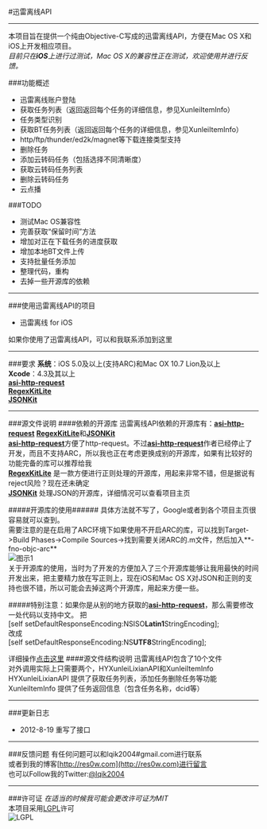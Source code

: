 #迅雷离线API  
***************  
本项目旨在提供一个纯由Objective-C写成的迅雷离线API，方便在Mac OS X和iOS上开发相应项目。  
*目前只在**iOS**上进行过测试，Mac OS X的兼容性正在测试，欢迎使用并进行反馈。*  

###功能概述
* 迅雷离线账户登陆  
* 获取任务列表（返回返回每个任务的详细信息，参见XunleiItemInfo）  
* 任务类型识别  
* 获取BT任务列表（返回返回每个任务的详细信息，参见XunleiItemInfo）  
* http/ftp/thunder/ed2k/magnet等下载连接类型支持  
* 删除任务
* 添加云转码任务（包括选择不同清晰度）
* 获取云转码任务列表
* 删除云转码任务
* 云点播

###TODO
* 测试Mac OS兼容性
* 完善获取“保留时间”方法
* 增加对正在下载任务的进度获取
* 增加本地BT文件上传
* 支持批量任务添加
* 整理代码，重构
* 去掉一些开源库的依赖
******************  
###使用迅雷离线API的项目  
* 迅雷离线 for iOS

如果你使用了迅雷离线API，可以和我联系添加到这里

******************
###要求
**系统**：iOS 5.0及以上(支持ARC)和Mac OX 10.7 Lion及以上  
**Xcode**：4.3及其以上  
[**asi-http-request**](https://github.com/pokeb/asi-http-request/)  
[**RegexKitLite**](http://regexkit.sourceforge.net/RegexKitLite/)  
[**JSONKit**](https://github.com/johnezang/JSONKit/)
******************
###源文件说明
####依赖的开源库
迅雷离线API依赖的开源库有：[**asi-http-request**](https://github.com/pokeb/asi-http-request/) [**RegexKitLite**](http://regexkit.sourceforge.net/RegexKitLite/)和[**JSONKit**](https://github.com/johnezang/JSONKit/)  
[**asi-http-request**](https://github.com/pokeb/asi-http-request/)方便了http-request。不过[**asi-http-request**](https://github.com/pokeb/asi-http-request/)作者已经停止了开发，而且不支持ARC，所以我也正在考虑更换成别的开源库，如果有比较好的功能完备的库可以推荐给我  
[**RegexKitLite**](http://regexkit.sourceforge.net/RegexKitLite/) 是一款方便进行正则处理的开源库，用起来非常不错，但是据说有reject风险？现在还未确定  
[**JSONKit**](https://github.com/johnezang/JSONKit/) 处理JSON的开源库，详细情况可以查看项目主页

#####开源库的使用######
具体方法就不写了，Google或者到各个项目主页很容易就可以查到。  
需要注意的是在启用了ARC环境下如果使用不开启ARC的库，可以找到Target->Build Phases->Compile Sources->找到需要关闭ARC的.m文件，然后加入**-fno-objc-arc**  
![图示1](http://ww4.sinaimg.cn/large/62d85d3dtw1dvybqxgbt3j.jpg )  
关于开源库的使用，当时为了开发的方便加入了三个开源库能够让我用最快的时间开发出来，把主要精力放在写正则上，现在iOS和Mac OS X对JSON和正则的支持也很不错，所以可能会去掉这两个开源库，用起来方便一些。

#####特别注意：如果你是从别的地方获取的[**asi-http-request**](https://github.com/pokeb/asi-http-request/)，那么需要修改一处代码以支持中文。
把  
[self setDefaultResponseEncoding:NSISO**Latin1**StringEncoding];  
改成  
[self setDefaultResponseEncoding:NS**UTF8**StringEncoding];    

详细操作[点击这里](https://github.com/lqik2004/xunlei-lixian-api-PureObjc/commit/25dd032334adeff60e906c75c8dcc6ecad241026)
####源文件结构说明
迅雷离线API包含了10个文件  
对外调用实际上只需要两个，HYXunleiLixianAPI和XunleiItemInfo  
HYXunleiLixianAPI 提供了获取任务列表，添加任务删除任务等功能  
XunleiItemInfo 提供了任务返回信息（包含任务名称，dcid等）

*******************
###更新日志  
* 2012-8-19 重写了接口  

*******************
###反馈问题
有任何问题可以和lqik2004#gmail.com进行联系  
或者到我的博客[http://res0w.com](http://res0w.com)进行留言  
也可以Follow我的Twitter:[@lqik2004](https://twitter.com/lqik2004)
********************
###许可证
*在适当的时候我可能会更改许可证为MIT*  
本项目采用[LGPL](http://www.gnu.org/copyleft/lesser.html)许可  
![LGPL](http://www.gnu.org/graphics/lgplv3-147x51.png)
